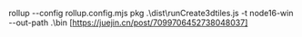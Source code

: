 rollup --config rollup.config.mjs
pkg .\dist\runCreate3dtiles.js -t node16-win --out-path .\bin
[https://juejin.cn/post/7099706452738048037]